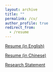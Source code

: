 ```yaml
---
layout: archive
title: ""
permalink: /cv/
author_profile: true
redirect_from:
  - /resume
---
```


[Resume (in English)](../files/Yuchen_Zheng_Resume.pdf)

[Resume (in Chinese)](../files/郑宇辰_简历.pdf)

[Research Statement](../files/Yuchen_Zheng_Research_Statement.pdf)

